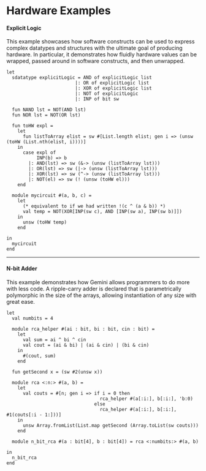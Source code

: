 # Hardware Examples

#### Explicit Logic
This example showcases how software constructs can be used to express complex datatypes and structures with the ultimate goal of producing hardware. In particular, it demonstrates how fluidly hardware values can be wrapped, passed around in software constructs, and then unwrapped.

```Gemini
let
  sdatatype explicitLogic = AND of explicitLogic list
                         |: OR of explicitLogic list
                         |: XOR of explicitLogic list
                         |: NOT of explicitLogic
                         |: INP of bit sw

  fun NAND lst = NOT(AND lst)
  fun NOR lst = NOT(OR lst)

  fun toHW expl =
    let
      fun listToArray elist = sw #[List.length elist; gen i => (unsw (toHW (List.nth(elist, i))))]
    in
      case expl of
           INP(b) => b
        |: AND(lst) => sw (&-> (unsw (listToArray lst)))
        |: OR(lst) => sw (|-> (unsw (listToArray lst)))
        |: XOR(lst) => sw (^-> (unsw (listToArray lst)))
        |: NOT(el) => sw (! (unsw (toHW el)))
    end

  module mycircuit #(a, b, c) =
    let
      (* equivalent to if we had written !(c ^ (a & b)) *)
      val temp = NOT(XOR[INP(sw c), AND [INP(sw a), INP(sw b)]])
    in
      unsw (toHW temp)
    end

in
  mycircuit
end
```

---

#### N-bit Adder
This example demonstrates how Gemini allows programmers to do more with less code. A ripple-carry adder is declared that is parametrically polymorphic in the size of the arrays, allowing instantiation of any size with great ease.
```Gemini
let
  val numbits = 4

  module rca_helper #(ai : bit, bi : bit, cin : bit) =
    let
      val sum = ai ^ bi ^ cin
      val cout = (ai & bi) | (ai & cin) | (bi & cin)
    in
      #(cout, sum)
    end

  fun getSecond x = (sw #2(unsw x))

  module rca <:n:> #(a, b) =
    let
      val couts = #[n; gen i => if i = 0 then
                                  rca_helper #(a[:i:], b[:i:], 'b:0)
                                else
                                  rca_helper #(a[:i:], b[:i:], #1(couts[:i - 1:]))]
    in
      unsw Array.fromList(List.map getSecond (Array.toList(sw couts)))
    end

  module n_bit_rca #(a : bit[4], b : bit[4]) = rca <:numbits:> #(a, b)

in
  n_bit_rca
end
```